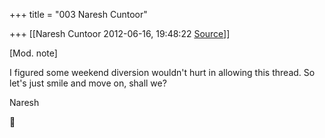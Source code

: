 +++
title = "003 Naresh Cuntoor"

+++
[[Naresh Cuntoor	2012-06-16, 19:48:22 [Source](https://groups.google.com/g/samskrita/c/EX5kTyMJzBU)]]



\[Mod. note\]  
  
I figured some weekend diversion wouldn't hurt in allowing this thread. So let's just smile and move on, shall we?  
  
  
Naresh



